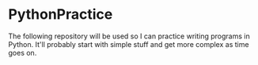 # PythonPractice

The following repository will be used so I can practice writing programs in Python. It'll probably start with simple stuff and get more complex as time goes on.
